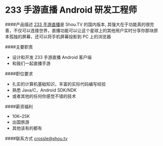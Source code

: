 233 手游直播 Android 研发工程师
==========

####产品描述
[233 手游直播](https://233.tv)是 Shou.TV 的国内版本, 其强大在于功能真的很完善，不仅可以连接世界，直播功能可以让这个星球上的其他用户实时分享你那块原本孤独的屏幕，还可以将手机屏幕投影到 PC 上的浏览器

####主要职责
- 设计和开发 233 手游直播 Android 客户端
- 和我们一起直播手游

####职位要求
- 扎实的计算机基础知识，丰富的实际代码编写经验
- 熟悉 Java/C，Android SDK/NDK
- 或者其他的任何你感觉不错的技术

####薪资福利
- 10K~25K
- 出国旅游
- 其他该有的都有

####联系方式
[crossle@shou.tv](mailto:crossle@shou.tv)
